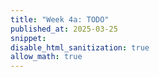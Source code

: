 ```yaml
---
title: "Week 4a: TODO"
published_at: 2025-03-25
snippet: 
disable_html_sanitization: true
allow_math: true
---
```

